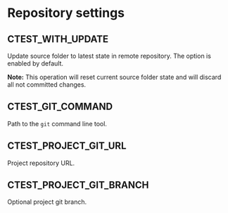 # Repository settings

## CTEST_WITH_UPDATE

Update source folder to latest state in remote repository. The option is enabled by default.

**Note:** This operation will reset current source folder state and will discard all not committed changes.

## CTEST_GIT_COMMAND

Path to the `git` command line tool.

## CTEST_PROJECT_GIT_URL

Project repository URL.

## CTEST_PROJECT_GIT_BRANCH

Optional project git branch.
